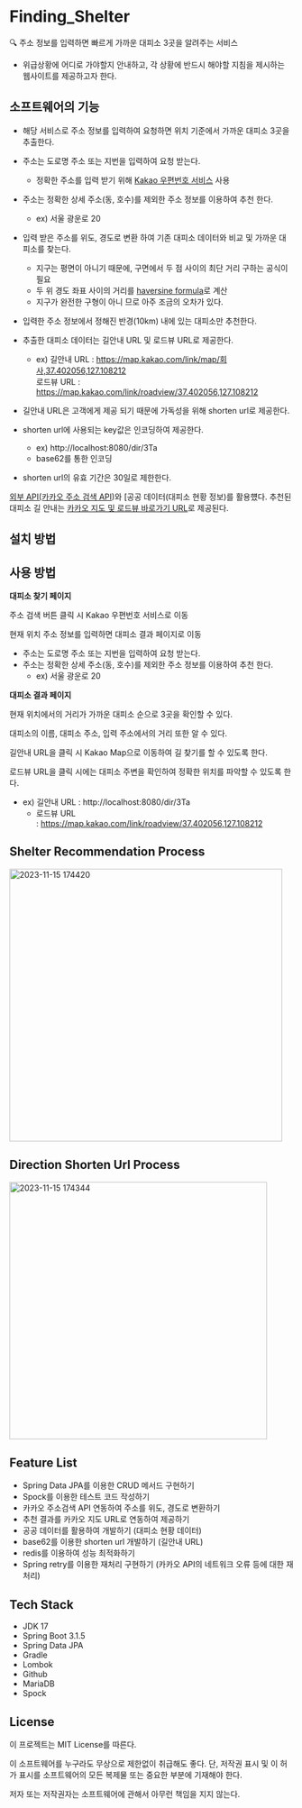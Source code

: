 # Finding_Shelter   
🔍 주소 정보를 입력하면 빠르게 가까운 대피소 3곳을 알려주는 서비스
- 위급상황에 어디로 가야할지 안내하고, 각 상황에 반드시 해야할 지침을 제시하는 웹사이트를 제공하고자 한다.
  

## 소프트웨어의 기능 

  - 해당 서비스로 주소 정보를 입력하여 요청하면 위치 기준에서 가까운 대피소 3곳을 추출한다.
  - 주소는 도로명 주소 또는 지번을 입력하여 요청 받는다.
    - 정확한 주소를 입력 받기 위해 [Kakao 우편번호 서비스](https://postcode.map.daum.net/guide) 사용   
  - 주소는 정확한 상세 주소(동, 호수)를 제외한 주소 정보를 이용하여 추천 한다.   
    - ex) 서울 광운로 20 
  - 입력 받은 주소를 위도, 경도로 변환 하여 기존 대피소 데이터와 비교 및 가까운 대피소를 찾는다.   
    - 지구는 평면이 아니기 때문에, 구면에서 두 점 사이의 최단 거리 구하는 공식이 필요    
    - 두 위 경도 좌표 사이의 거리를 [haversine formula](https://en.wikipedia.org/wiki/Haversine_formula)로 계산  
    - 지구가 완전한 구형이 아니 므로 아주 조금의 오차가 있다.   
  - 입력한 주소 정보에서 정해진 반경(10km) 내에 있는 대피소만 추천한다.   
  - 추출한 대피소 데이터는 길안내 URL 및 로드뷰 URL로 제공한다.   
    - ex) 길안내 URL : https://map.kakao.com/link/map/회사,37.402056,127.108212    
          로드뷰 URL : https://map.kakao.com/link/roadview/37.402056,127.108212    

  - 길안내 URL은 고객에게 제공 되기 때문에 가독성을 위해 shorten url로 제공한다.
  - shorten url에 사용되는 key값은 인코딩하여 제공한다.
    - ex) http://localhost:8080/dir/3Ta
    - base62를 통한 인코딩    
  - shorten url의 유효 기간은 30일로 제한한다.

[외부 API(카카오 주소 검색 API](https://developers.kakao.com/docs/latest/ko/local/dev-guide))와 [공공 데이터(대피소 현황 정보)를 활용헀다.
추천된 대피소 길 안내는 [카카오 지도 및 로드뷰 바로가기 URL](https://apis.map.kakao.com/web/guide/#routeurl)로 제공된다. 


## 설치 방법


## 사용 방법 

**대피소 찾기 페이지**

주소 검색 버튼 클릭 시 Kakao 우편번호 서비스로 이동 

현재 위치 주소 정보를 입력하면 대피소 결과 페이지로 이동

- 주소는 도로명 주소 또는 지번을 입력하여 요청 받는다.
- 주소는 정확한 상세 주소(동, 호수)를 제외한 주소 정보를 이용하여 추천 한다.
    - ex) 서울 광운로 20

**대피소 결과 페이지**

현재 위치에서의 거리가 가까운 대피소 순으로 3곳을 확인할 수 있다.

대피소의 이름, 대피소 주소, 입력 주소에서의 거리 또한 알 수 있다. 

길안내 URL을 클릭 시 Kakao Map으로 이동하여 길 찾기를 할 수 있도록 한다. 

로드뷰 URL을 클릭 시에는 대피소 주변을 확인하여 정확한 위치를 파악할 수 있도록 한다. 

- ex) 길안내 URL : http://localhost:8080/dir/3Ta
    - 로드뷰 URL : https://map.kakao.com/link/roadview/37.402056,127.108212


## Shelter Recommendation Process   

<img width="484" alt="2023-11-15 174420" src="https://github.com/KwangWoonUnivOpenSource/Finding_Shelter-BE/assets/105183327/81c7c613-0e9a-4a97-b8ee-e1d950100d2b">

## Direction Shorten Url Process

<img width="457" alt="2023-11-15 174344" src="https://github.com/KwangWoonUnivOpenSource/Finding_Shelter-BE/assets/105183327/c6c949cb-9eb0-4935-b2f1-87e03ca12a5f">


## Feature List   

- Spring Data JPA를 이용한 CRUD 메서드 구현하기      
- Spock를 이용한 테스트 코드 작성하기     
- 카카오 주소검색 API 연동하여 주소를 위도, 경도로 변환하기   
- 추천 결과를 카카오 지도 URL로 연동하여 제공하기   
- 공공 데이터를 활용하여 개발하기 (대피소 현황 데이터)    
- base62를 이용한 shorten url 개발하기 (길안내 URL)
- redis를 이용하여 성능 최적화하기
- Spring retry를 이용한 재처리 구현하기 (카카오 API의 네트워크 오류 등에 대한 재처리)


## Tech Stack   

- JDK 17
- Spring Boot 3.1.5
- Spring Data JPA
- Gradle
- Lombok
- Github
- MariaDB
- Spock    


## License 
이 프로젝트는 MIT License를 따른다.

이 소프트웨어를 누구라도 무상으로 제한없이 취급해도 좋다. 단, 저작권 표시 및 이 허가 표시를 소프트웨어의 모든 복제물 또는 중요한 부분에 기재해야 한다.

저자 또는 저작권자는 소프트웨어에 관해서 아무런 책임을 지지 않는다.
